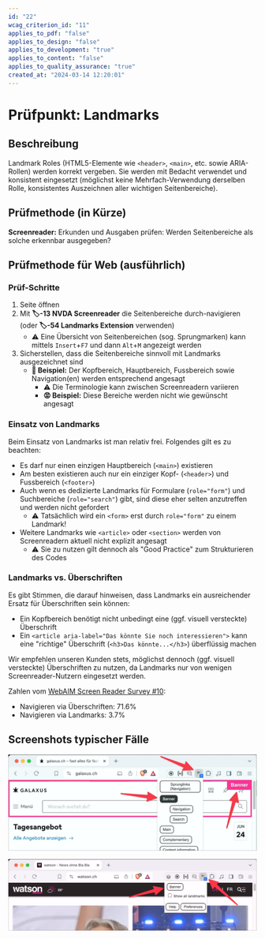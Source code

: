 ```yaml
---
id: "22"
wcag_criterion_id: "11"
applies_to_pdf: "false"
applies_to_design: "false"
applies_to_development: "true"
applies_to_content: "false"
applies_to_quality_assurance: "true"
created_at: "2024-03-14 12:20:01"
---
```


# Prüfpunkt: Landmarks

## Beschreibung

Landmark Roles (HTML5-Elemente wie `<header>`, `<main>`, etc. sowie ARIA-Rollen) werden korrekt vergeben. Sie werden mit Bedacht verwendet und konsistent eingesetzt (möglichst keine Mehrfach-Verwendung derselben Rolle, konsistentes Auszeichnen aller wichtigen Seitenbereiche).

## Prüfmethode (in Kürze)

**Screenreader:** Erkunden und Ausgaben prüfen: Werden Seitenbereiche als solche erkennbar ausgegeben?

## Prüfmethode für Web (ausführlich)

### Prüf-Schritte

1. Seite öffnen
1. Mit **🏷️-13 NVDA Screenreader** die Seitenbereiche durch-navigieren (oder **🏷️-54 Landmarks Extension** verwenden)
    - ⚠️ Eine Übersicht von Seitenbereichen (sog. Sprungmarken) kann mittels `Insert`+`F7` und dann `Alt`+`M` angezeigt werden
1. Sicherstellen, dass die Seitenbereiche sinnvoll mit Landmarks ausgezeichnet sind
    - **🙂 Beispiel:** Der Kopfbereich, Hauptbereich, Fussbereich sowie Navigation(en) werden entsprechend angesagt
        - ⚠️ Die Terminologie kann zwischen Screenreadern variieren
        - **😡 Beispiel:** Diese Bereiche werden nicht wie gewünscht angesagt

### Einsatz von Landmarks

Beim Einsatz von Landmarks ist man relativ frei. Folgendes gilt es zu beachten:

- Es darf nur einen einzigen Hauptbereich (`<main>`) existieren
- Am besten existieren auch nur ein einziger Kopf- (`<header>`) und Fussbereich (`<footer>`)
- Auch wenn es dedizierte Landmarks für Formulare (`role="form"`) und Suchbereiche (`role="search"`) gibt, sind diese eher selten anzutreffen und werden nicht gefordert
    - ⚠️ Tatsächlich wird ein `<form>` erst durch `role="form"` zu einem Landmark!
- Weitere Landmarks wie `<article>` oder `<section>` werden von Screenreadern aktuell nicht explizit angesagt
    - ⚠️ Sie zu nutzen gilt dennoch als "Good Practice" zum Strukturieren des Codes

### Landmarks vs. Überschriften

Es gibt Stimmen, die darauf hinweisen, dass Landmarks ein ausreichender Ersatz für Überschriften sein können:

- Ein Kopfbereich benötigt nicht unbedingt eine (ggf. visuell versteckte) Überschrift
- Ein `<article aria-label="Das könnte Sie noch interessieren">` kann eine "richtige" Überschrift (`<h3>Das könnte...</h3>`) überflüssig machen

Wir empfehlen unseren Kunden stets, möglichst dennoch (ggf. visuell versteckte) Überschriften zu nutzen, da Landmarks nur von wenigen Screenreader-Nutzern eingesetzt werden.

Zahlen vom [WebAIM Screen Reader Survey #10](https://webaim.org/projects/screenreadersurvey10/):

- Navigieren via Überschriften: 71.6%
- Navigieren via Landmarks: 3.7%

## Screenshots typischer Fälle

![Landmarks auf Galaxus](images/landmarks-auf-galaxus.png)

![Nur ein einziges Landmark auf Watson](images/nur-ein-einziges-landmark-auf-watson.png)